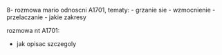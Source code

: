 8- rozmowa mario odnoscni A1701, tematy:
	- grzanie sie
	- wzmocnienie
	- przelaczanie
	- jakie zakresy

rozmowa nt A1701:


- jak opisac szczegoly